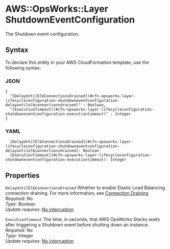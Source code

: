 # AWS::OpsWorks::Layer ShutdownEventConfiguration<a name="aws-properties-opsworks-layer-lifecycleeventconfiguration-shutdowneventconfiguration"></a>

The Shutdown event configuration\.

## Syntax<a name="aws-properties-opsworks-layer-lifecycleeventconfiguration-shutdowneventconfiguration-syntax"></a>

To declare this entity in your AWS CloudFormation template, use the following syntax:

### JSON<a name="aws-properties-opsworks-layer-lifecycleeventconfiguration-shutdowneventconfiguration-syntax.json"></a>

```
{
  "[DelayUntilElbConnectionsDrained](#cfn-opsworks-layer-lifecycleconfiguration-shutdowneventconfiguration-delayuntilelbconnectionsdrained)" : Boolean,
  "[ExecutionTimeout](#cfn-opsworks-layer-lifecycleconfiguration-shutdowneventconfiguration-executiontimeout)" : Integer
}
```

### YAML<a name="aws-properties-opsworks-layer-lifecycleeventconfiguration-shutdowneventconfiguration-syntax.yaml"></a>

```
  [DelayUntilElbConnectionsDrained](#cfn-opsworks-layer-lifecycleconfiguration-shutdowneventconfiguration-delayuntilelbconnectionsdrained): Boolean
  [ExecutionTimeout](#cfn-opsworks-layer-lifecycleconfiguration-shutdowneventconfiguration-executiontimeout): Integer
```

## Properties<a name="aws-properties-opsworks-layer-lifecycleeventconfiguration-shutdowneventconfiguration-properties"></a>

`DelayUntilElbConnectionsDrained`  <a name="cfn-opsworks-layer-lifecycleconfiguration-shutdowneventconfiguration-delayuntilelbconnectionsdrained"></a>
Whether to enable Elastic Load Balancing connection draining\. For more information, see [Connection Draining](https://docs.aws.amazon.com/ElasticLoadBalancing/latest/DeveloperGuide/TerminologyandKeyConcepts.html#conn-drain)   
*Required*: No  
*Type*: Boolean  
*Update requires*: [No interruption](https://docs.aws.amazon.com/AWSCloudFormation/latest/UserGuide/using-cfn-updating-stacks-update-behaviors.html#update-no-interrupt)

`ExecutionTimeout`  <a name="cfn-opsworks-layer-lifecycleconfiguration-shutdowneventconfiguration-executiontimeout"></a>
The time, in seconds, that AWS OpsWorks Stacks waits after triggering a Shutdown event before shutting down an instance\.  
*Required*: No  
*Type*: Integer  
*Update requires*: [No interruption](https://docs.aws.amazon.com/AWSCloudFormation/latest/UserGuide/using-cfn-updating-stacks-update-behaviors.html#update-no-interrupt)